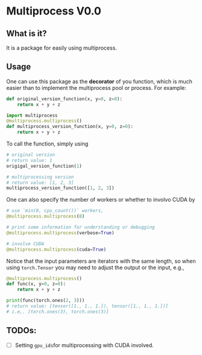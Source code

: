 # Multiprocess V0.0

## What is it?

It is a package for easily using multiprocess.

## Usage

One can use this package as the **decorator** of you function, which is much easier than to implement the multiprocess pool or process. For example:

```python
def original_version_function(x, y=0, z=0):
    return x + y + z

import multiprocess
@multiprocess.multiprocess()
def multiprocess_version_function(x, y=0, z=0):
    return x + y + z
```

To call the function, simply using

```python
# original version
# return value: 1
origigal_version_function(1)

# multiprocessing version
# return value: [1, 2, 3]
multiprocess_version_function([1, 2, 3])
```

One can also specify the number of workers or whether to involvo CUDA by

```python
# use `min(8, cpu_count())` workers, 
@multiprocess.multiprocess(8)

# print some information for understanding or debugging
@multiprocess.multiprocess(verbose=True)

# involve CUDA
@multiprocess.multiprocess(cuda=True)
```

Notice that the input parameters are iterators with the same length, so when using `torch.Tensor` you may need to adjust the output or the input, e.g.,

```python
@multiprocess.multiprocess()
def func(x, y=0, z=0):
    return x + y + z

print(func(torch.ones(2, 3)))
# return value: [tensor([1., 1., 1.]), tensor([1., 1., 1.])]
# i.e,. [torch.ones(3), torch.ones(3)]
```
## TODOs:

- [ ] Setting `gpu_ids`for multiprocessing with CUDA involved.